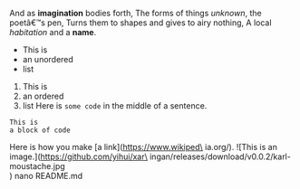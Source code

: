 And as **imagination** bodies forth,
The forms of things *unknown*, the poetâ€™s pen,
Turns them to shapes and gives to airy nothing,
A local *habitation* and a **name**.
- This is
- an unordered
- list
1. This is
2. an ordered
3. list
Here is `some code` in the middle of a sentence.
```
This is
a block of code
```
Here is how you make [a link](https://www.wikiped\
ia.org/).
![This is an image.](https://github.com/yihui/xar\
ingan/releases/download/v0.0.2/karl-moustache.jpg\
)
nano README.md
